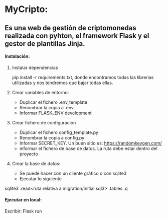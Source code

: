 # MyCripto: 

## Es una web de gestión de criptomonedas realizada con pyhton, el framework Flask y el gestor de plantillas Jinja. 

#### Instalación:

1. Instalar dependencias

    pip install -r requirements.txt, donde encontramos todas las librerias utilizadas y nos tendremos que bajar todas ellas. 

2. Crear variables de entorno:
    - Duplicar el fichero .env_template
    - Renombrar la copia a .env
    - Informar FLASK_ENV development

3. Crear fichero de configuración
    - Duplicar el fichero config_template.py
    - Renombrar la copia a config.py
    - Informar SECRET_KEY. Un buen sitio es: https://randomkeygen.com/
    - informar el fichero de base de datos. La ruta debe estar dentro del proyecto

4. Crear la base de datos:
    - Se puede hacer con un cliente gráfico o con sqlite3
    - Ejecutar lo siguiente

sqlite3 <ruta al fichero de datos puesto en config.py>
.read<ruta relativa a migration/initial.sql3>
.tables
.q


#### Ejecutar en local:
Escribir:
    Flask run 



